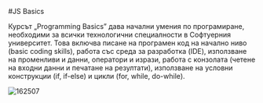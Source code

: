 #JS Basics

Курсът „Programming Basics” дава начални умения по програмиране, необходими за всички технологични специалности в Софтуерния университет. Това включва писане на програмен код на начално ниво (basic coding skills), работа със среда за разработка (IDE), използване на променливи и данни, оператори и изрази, работа с конзолата (четене на входни данни и печатане на резултати), използване на условни конструкции (if, if-else) и цикли (for, while, do-while).

![162507](https://github.com/BrayanMark/SoftUni-Javascript-Basics/assets/145554659/04315aee-8069-484a-9f2f-aebaf071d80b)

